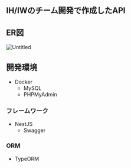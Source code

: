## IH/IWのチーム開発で作成したAPI

## ER図
![Untitled](https://user-images.githubusercontent.com/42093052/150925254-1ca40d4b-1a4f-44b4-a065-26605f4a51ac.png)

## 開発環境
- Docker
  - MySQL
  - PHPMyAdmin
### フレームワーク
- NestJS
  - Swagger

### ORM
- TypeORM
